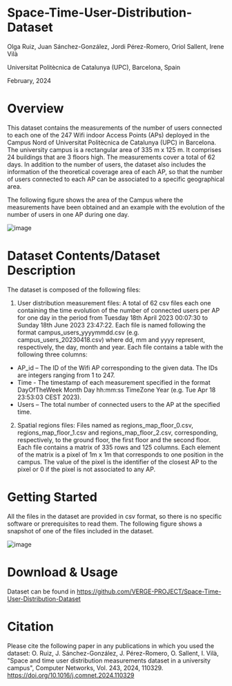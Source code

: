 # Space-Time-User-Distribution-Dataset
Olga Ruiz, Juan Sánchez-González, Jordi Pérez-Romero, Oriol Sallent, Irene Vilà

Universitat Politècnica de Catalunya (UPC), Barcelona, Spain

February, 2024


# Overview

This dataset contains the measurements of the number of users connected to each one of the 247 Wifi indoor Access Points (APs) deployed in the Campus Nord of Universitat Politècnica de Catalunya (UPC) in Barcelona. The university campus is a rectangular area of 335 m x 125 m. It comprises 24 buildings that are 3 floors high. The measurements cover a total of 62 days. In addition to the number of users, the dataset also includes the information of the theoretical coverage area of each AP, so that the number of users connected to each AP can be associated to a specific geographical area. 

The following figure shows the area of the Campus where the measurements have been obtained and an example with the evolution of the number of users in one AP during one day.

![image](https://github.com/user-attachments/assets/92444295-39b9-48fc-9225-dffa93ec3659)




# Dataset Contents/Dataset Description

The dataset is composed of the following files:

1) User distribution measurement files:
A total of 62 csv files each one containing the time evolution of the number of connected users per AP for one day in the period from Tuesday 18th April 2023 00:07:30 to Sunday 18th June 2023 23:47:22. Each file is named following the format campus_users_yyyymmdd.csv (e.g. campus_users_20230418.csv) where dd, mm and yyyy represent, respectively, the day, month and year. Each file contains a table with the following three columns: 
- AP_id – The ID of the Wifi AP corresponding to the given data. The IDs are integers ranging from 1 to 247. 
- Time - The timestamp of each measurement specified in the format DayOfTheWeek Month Day hh:mm:ss TimeZone Year (e.g. Tue Apr 18 23:53:03 CEST 2023). 
- Users – The total number of connected users to the AP at the specified time. 

2) Spatial regions files:
Files named as regions_map_floor_0.csv, regions_map_floor_1.csv and regions_map_floor_2.csv, corresponding, respectively, to the ground floor, the first floor and the second floor. Each file contains a matrix of 335 rows and 125 columns. Each element of the matrix is a pixel of 1m x 1m that corresponds to one position in the campus. The value of the pixel is the identifier of the closest AP to the pixel or 0 if the pixel is not associated to any AP.

# Getting Started

All the files in the dataset are provided in csv format, so there is no specific software or prerequisites to read them. The following figure shows a snapshot of one of the files included in the dataset.

![image](https://github.com/user-attachments/assets/dd779f26-3d4e-44ff-a47f-5c76a2fb51f7)

# Download & Usage

Dataset can be found in https://github.com/VERGE-PROJECT/Space-Time-User-Distribution-Dataset 

# Citation

Please cite the following paper in any publications in which you used the dataset:
O. Ruiz, J. Sánchez-González, J. Pérez-Romero, O. Sallent, I. Vilà, "Space and time user distribution measurements dataset in a university campus", Computer Networks, Vol. 243, 2024, 110329. https://doi.org/10.1016/j.comnet.2024.110329  



